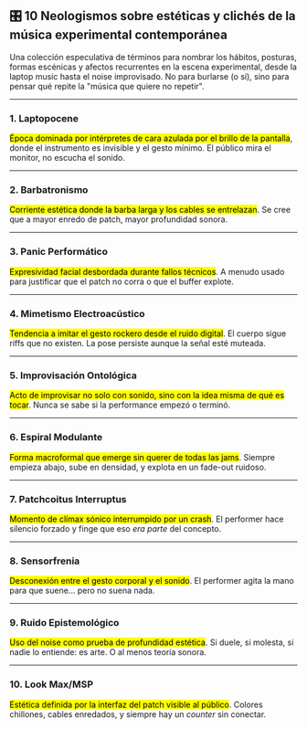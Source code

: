 ## 🎛️ 10 Neologismos sobre estéticas y clichés de la música experimental contemporánea

Una colección especulativa de términos para nombrar los hábitos, posturas, formas escénicas y afectos recurrentes en la escena experimental, desde la laptop music hasta el noise improvisado. No para burlarse (o sí), sino para pensar qué repite la "música que quiere no repetir".

---

### 1. **Laptopocene**
<mark class="hltr-red">Época dominada por intérpretes de cara azulada por el brillo de la pantalla</mark>, donde el instrumento es invisible y el gesto mínimo. El público mira el monitor, no escucha el sonido.

---

### 2. **Barbatronismo**
<mark class="hltr-yellow">Corriente estética donde la barba larga y los cables se entrelazan</mark>. Se cree que a mayor enredo de patch, mayor profundidad sonora.

---

### 3. **Panic Performático**
<mark class="hltr-red">Expresividad facial desbordada durante fallos técnicos</mark>. A menudo usado para justificar que el patch no corra o que el buffer explote.

---

### 4. **Mimetismo Electroacústico**
<mark class="hltr-blue">Tendencia a imitar el gesto rockero desde el ruido digital</mark>. El cuerpo sigue riffs que no existen. La pose persiste aunque la señal esté muteada.

---

### 5. **Improvisación Ontológica**
<mark class="hltr-purple">Acto de improvisar no solo con sonido, sino con la idea misma de qué es tocar</mark>. Nunca se sabe si la performance empezó o terminó.

---

### 6. **Espiral Modulante**
<mark class="hltr-green">Forma macroformal que emerge sin querer de todas las jams</mark>. Siempre empieza abajo, sube en densidad, y explota en un fade-out ruidoso.

---

### 7. **Patchcoitus Interruptus**
<mark class="hltr-red">Momento de clímax sónico interrumpido por un crash</mark>. El performer hace silencio forzado y finge que eso *era parte* del concepto.

---

### 8. **Sensorfrenia**
<mark class="hltr-purple">Desconexión entre el gesto corporal y el sonido</mark>. El performer agita la mano para que suene... pero no suena nada.

---

### 9. **Ruido Epistemológico**
<mark class="hltr-blue">Uso del noise como prueba de profundidad estética</mark>. Si duele, si molesta, si nadie lo entiende: es arte. O al menos teoría sonora.

---

### 10. **Look Max/MSP**
<mark class="hltr-yellow">Estética definida por la interfaz del patch visible al público</mark>. Colores chillones, cables enredados, y siempre hay un *counter* sin conectar.

